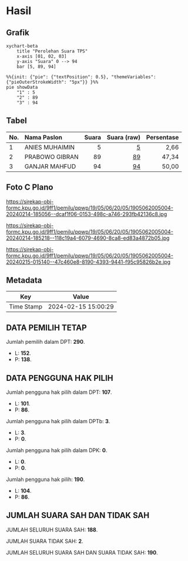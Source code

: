 # Hasil

## Grafik

```mermaid
xychart-beta
    title "Perolehan Suara TPS"
    x-axis [01, 02, 03]
    y-axis "Suara" 0 --> 94
    bar [5, 89, 94]
```

```mermaid
%%{init: {"pie": {"textPosition": 0.5}, "themeVariables": {"pieOuterStrokeWidth": "5px"}} }%%
pie showData
    "1" : 5
    "2" : 89
    "3" : 94
```

## Tabel

| No. | Nama Paslon    | Suara | Suara (raw) | Persentase |
|:--- |:-------------- | -----:| -----------:| ----------:|
| 1   | ANIES MUHAIMIN | 5     | [5][p-1]    | 2,66       |
| 2   | PRABOWO GIBRAN | 89    | [89][p-2]   | 47,34      |
| 3   | GANJAR MAHFUD  | 94    | [94][p-3]   | 50,00      |


[p-1]: https://github.com/gigit-pemilu/pemilu-2024-19-kepulauan-bangka-belitung/blob/main/pilpres/hitung-suara/sub/19-kepulauan-bangka-belitung/sub/05-bangka-barat/sub/06-parittiga/sub/2005-puput/sub/004-tps/sub/paslon-1.txt
[p-2]: https://github.com/gigit-pemilu/pemilu-2024-19-kepulauan-bangka-belitung/blob/main/pilpres/hitung-suara/sub/19-kepulauan-bangka-belitung/sub/05-bangka-barat/sub/06-parittiga/sub/2005-puput/sub/004-tps/sub/paslon-2.txt
[p-3]: https://github.com/gigit-pemilu/pemilu-2024-19-kepulauan-bangka-belitung/blob/main/pilpres/hitung-suara/sub/19-kepulauan-bangka-belitung/sub/05-bangka-barat/sub/06-parittiga/sub/2005-puput/sub/004-tps/sub/paslon-3.txt

## Foto C Plano

https://sirekap-obj-formc.kpu.go.id/9ff1/pemilu/ppwp/19/05/06/20/05/1905062005004-20240214-185056--dcaf1f06-0153-498c-a746-293fb42136c8.jpg

https://sirekap-obj-formc.kpu.go.id/9ff1/pemilu/ppwp/19/05/06/20/05/1905062005004-20240214-185218--118c19a4-6079-4690-8ca8-ed83a4872b05.jpg

https://sirekap-obj-formc.kpu.go.id/9ff1/pemilu/ppwp/19/05/06/20/05/1905062005004-20240215-015140--47c460e8-8190-4393-9441-f95c95826b2e.jpg


## Metadata

| Key        | Value               |
| ---------- | ------------------- |
| Time Stamp | 2024-02-15 15:00:29 |


## DATA PEMILIH TETAP

Jumlah pemilih dalam DPT: **290**.
 * L: **152**.
 * P: **138**.

## DATA PENGGUNA HAK PILIH

Jumlah pengguna hak pilih dalam DPT: **107**.
 * L: **101**.
 * P: **86**.

Jumlah pengguna hak pilih dalam DPTb: **3**.
 * L: **3**.
 * P: **0**.

Jumlah pengguna hak pilih dalam DPK: **0**.
 * L: **0**.
 * P: **0**.

Jumlah pengguna hak pilih: **190**.
 * L: **104**.
 * P: **86**.

## JUMLAH SUARA SAH DAN TIDAK SAH

JUMLAH SELURUH SUARA SAH: **188**.

JUMLAH SUARA TIDAK SAH: **2**.

JUMLAH SELURUH SUARA SAH DAN SUARA TIDAK SAH: **190**.


